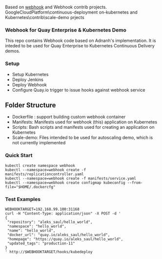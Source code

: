 Based on [webhook](https://github.com/adnanh/webhook/) and Webhook contrib projects. GoogleCloudPlatform\continuous-deployment on-kubernetes and Kubernetes\contrib\scale-demo prjects

### Webhook for Quay Enterprise & Kubernetes Demo

This repo contains Webhook code based on Adnanh's implementation. It is inteded to be used for Quay Enterprise to Kubernetes Continuous Delivery demos. 

### Setup

- Setup Kubernetes
- Deploy Jenkins
- Deploy Webhook
- Configure Quay.io trigger to issue hooks against webhook service

## Folder Structure

- Dockerfile : support building custom webhook container
- Manifests: Manifests used for webhook (this) application on Kubernetes
- Scripts: Bash scripts and manifests used for creating an application on Kubernetes
- Scale-demo: Files intended to be used for autoscaling demo, which is not currently implemented

### Quick Start

```
kubectl create namespace webhook
kubectl --namespace=webhook create -f manifests/replicationcontroller.yaml
kubectl --namespace=webhook create -f manifests/service.yaml
kubectl --namespace=webhook create configmap kubeconfig --from-file="$HOME/.dockercfg"
```

### Test Examples

```
WEBHOOKTARGET=192.168.99.100:31168
curl -H "Content-Type: application/json" -X POST -d '
{
 "repository": "aleks_saul/hello_world",
 "namespace": "hello_world",
 "name": "hello_world",
 "docker_url": "quay.io/aleks_saul/hello_world",
 "homepage": "https://quay.io/aleks_saul/hello_world",
 "updated_tags": "production-11"
}
' http://$WEBHOOKTARGET/hooks/kubedeploy
```
